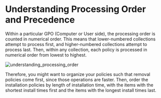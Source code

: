 # Understanding Processing Order and Precedence

Within a particular GPO (Computer or User side), the processing order is counted in numerical order.
This means that lower-numbered collections attempt to process first, and higher-numbered collections
attempt to process last. Then, within any collection, each policy is processed in numerical order
from lowest to highest.

![understanding_processing_order](/img/product_docs/endpointpolicymanager/softwarepackage/understanding_processing_order.webp)

Therefore, you might want to organize your policies such that removal policies come first, since
those operations are faster. Then, order the installation policies by length of installation time,
with the items with the shortest install times first and the items with the longest install times
last.
